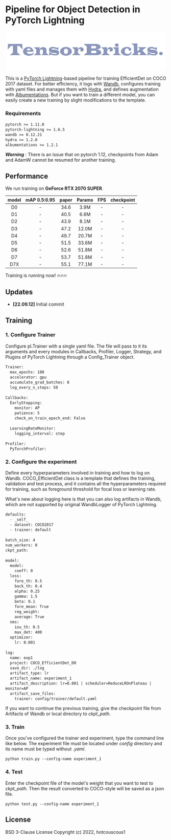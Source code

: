 # Pipeline for Object Detection in PyTorch Lightning

<p align="center">
  <img src="https://github.com/hotcouscous1/Logo/blob/main/TensorBricks_Logo.png" width="500" height="120">
</p>

This is a [PyTorch Lightning](https://pytorch-lightning.readthedocs.io/en/stable/)-based pipeline for training EfficientDet on COCO 2017 dataset. For better efficiency, it logs with [Wandb](https://docs.wandb.ai/), configures training with yaml files and manages them with [Hydra](https://hydra.cc/docs/intro/), and defines augmentation with [Albumentations](https://albumentations.ai/docs/). But if you want to train a different model, you can easily create a new training by slight modifications to the template.  

### Requirements

```
pytorch >= 1.11.0
pytorch-lightning >= 1.6.5
wandb >= 0.12.21
hydra >= 1.2.0
albumentations >= 1.2.1
```
***Warning*** : There is an issue that on pytorch 1.12, checkpoints from Adam and AdamW cannot be resumed for another training. 


## Performance
We run training on **GeForce RTX 2070 SUPER**.

|model|mAP 0.5:0.95|paper|Params|FPS|checkpoint|
|:-----:|:-----:|:-----:|:-----:|:-----:|:-----:|
|D0|-|34.6|3.9M|-|-|
|D1|-|40.5|6.6M|-|-|
|D2|-|43.9|8.1M|-|-|
|D3|-|47.2|12.0M|-|-|
|D4|-|49.7|20.7M|-|-|
|D5|-|51.5|33.6M|-|-|
|D6|-|52.6|51.8M|-|-|
|D7|-|53.7|51.8M|-|-|
|D7X|-|55.1|77.1M|-|-|

Training is running now! 🔥🔥🔥


## Updates
- **[22.09.12]** Initial commit


## Training
### 1. Configure Trainer
Configure pl.Trainer with a single yaml file. The file will pass to it its arguments and every modules in Callbacks, Profiler, Logger, Strategy, and Plugins of PyTorch Lightning through a Config_Trainer object.  

```
Trainer:
  max_epochs: 100
  accelerator: gpu
  accumulate_grad_batches: 8
  log_every_n_steps: 50

Callbacks:
  EarlyStopping:
    monitor: AP
    patience: 5
    check_on_train_epoch_end: False

  LearningRateMonitor:
    logging_interval: step

Profiler:
  PyTorchProfiler:
```

### 2. Configure the experiment
Define every hyperparameters involved in training and how to log on Wandb. COCO_EfficientDet class is a template that defines the training, validation and test process, and it contains all the hyperparameters required for training, such as foreground threshold for focal loss or learning rate.  

What's new about logging here is that you can also log artifacts in Wandb, which are not supported by original WandbLogger of PyTorch Lightning. 

```
defaults:
  - _self_
  - dataset: COCO2017
  - trainer: default

batch_size: 4
num_workers: 0
ckpt_path:

model:
  model:
    coeff: 0
  loss:
    fore_th: 0.5
    back_th: 0.4
    alpha: 0.25
    gamma: 1.5
    beta: 0.1
    fore_mean: True
    reg_weight:
    average: True
  nms:
    iou_th: 0.5
    max_det: 400
  optimizer:
    lr: 0.001

log:
  name: exp1
  project: COCO_EfficientDet_D0
  save_dir: ./log
  artifact_type: lr
  artifact_name: experiment_1
  artifact_description: lr=0.001 | scheduler=ReduceLROnPlateau | monitor=AP
  artifact_save_files:
    trainer: config/trainer/default.yaml
```
If you want to continue the previous training, give the checkpoint file from Artifacts of Wandb or local directory to *ckpt_path*.


### 3. Train
Once you've configured the trainer and experiment, type the command line like below. The experiment file must be located under *config* directory and its name must be typed without *.yaml*.
```
python train.py --config-name experiment_1
```

### 4. Test
Enter the checkpoint file of the model's weight that you want to test to *ckpt_path*. Then the result converted to COCO-style will be saved as a json file.
```
python test.py --config-name experiment_1
```

## License
BSD 3-Clause License Copyright (c) 2022, hotcouscous1
